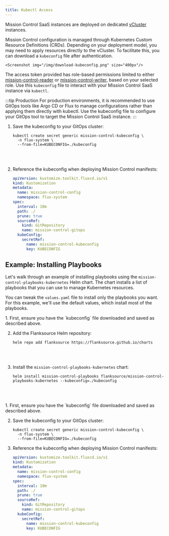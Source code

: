 ```yaml
---
title: Kubectl Access
---
```


Mission Control SaaS instances are deployed on dedicated [vCluster](https://www.vcluster.com/) instances.

Mission Control configuration is managed through Kubernetes Custom Resource Definitions (CRDs). Depending on your deployment model, you may need to apply resources directly to the vCluster. To facilitate this, you can download a `kubeconfig` file after authentication.

    <Screenshot img="/img/download-kubeconfig.png" size="400px"/>

The access token provided has role-based permissions limited to either [mission-control-reader](https://github.com/flanksource/mission-control-chart/blob/main/chart/templates/rbac.yaml#L130-L143) or [mission-control-writer](https://github.com/flanksource/mission-control-chart/blob/main/chart/templates/rbac.yaml#L145C1-L169C17), based on your selected role. Use this `kubeconfig` file to interact with your Mission Control SaaS instance via `kubectl`.

:::tip Production
For production environments, it is recommended to use GitOps tools like Argo CD or Flux to manage configurations rather than applying them directly with kubectl. Use the kubeconfig file to configure your GitOps tool to target the Mission Control SaaS instance.
:::

1. Save the kubeconfig to your GitOps cluster:

    ```shell
    kubectl create secret generic mission-control-kubeconfig \
      -n flux-system \
      --from-file=KUBECONFIG=./kubeconfig
    ```
    <br></br>

2. Reference the kubeconfig when deploying Mission Control manifests:

   ```yaml
   apiVersion: kustomize.toolkit.fluxcd.io/v1
   kind: Kustomization
   metadata:
     name: mission-control-config
     namespace: flux-system
   spec:
     interval: 10m
     path: ./
     prune: true
     sourceRef:
       kind: GitRepository
       name: mission-control-gitops
     kubeConfig:
       secretRef:
         name: mission-control-kubeconfig
         key: KUBECONFIG
   ```

## Example: Installing Playbooks

Let's walk through an example of installing playbooks using the `mission-control-playbooks-kubernetes` Helm chart. 
The chart installs a list of playbooks that you can use to manage Kubernetes resources.

You can tweak the `values.yaml` file to install only the playbooks you want. 
For this example, we'll use the default values, which install most of the playbooks.

<Tabs>
<TabItem value="kubectl" label="Kubectl">
1. First, ensure you have the `kubeconfig` file downloaded and saved as described above.

2. Add the Flanksource Helm repository:

    ```shell
    helm repo add flanksource https://flanksource.github.io/charts
    ```
    <br></br>

3. Install the `mission-control-playbooks-kubernetes` chart:

    ```shell
    helm install mission-control-playbooks flanksource/mission-control-playbooks-kubernetes --kubeconfig=./kubeconfig
    ```
    <br></br>
</TabItem>

<TabItem value="flux" label="Flux Installation">
1. First, ensure you have the `kubeconfig` file downloaded and saved as described above.

2. Save the kubeconfig to your GitOps cluster:

    ```shell
    kubectl create secret generic mission-control-kubeconfig \
      -n flux-system \
      --from-file=KUBECONFIG=./kubeconfig
    ```

3. Reference the kubeconfig when deploying Mission Control manifests:

    ```yaml
    apiVersion: kustomize.toolkit.fluxcd.io/v1
    kind: Kustomization
    metadata:
      name: mission-control-config
      namespace: flux-system
    spec:
      interval: 10m
      path: ./
      prune: true
      sourceRef:
        kind: GitRepository
        name: mission-control-gitops
      kubeConfig:
        secretRef:
          name: mission-control-kubeconfig
          key: KUBECONFIG
    ```

  </TabItem>
</Tabs>